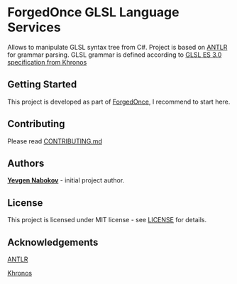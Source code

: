 # ForgedOnce GLSL Language Services
Allows to manipulate GLSL syntax tree from C#.
Project is based on [ANTLR](https://github.com/antlr) for grammar parsing.
GLSL grammar is defined according to [GLSL ES 3.0 specification from Khronos](https://www.khronos.org/registry/OpenGL/specs/es/3.0/GLSL_ES_Specification_3.00.pdf)
## Getting Started
This project is developed as part of [ForgedOnce](https://github.com/YevgenNabokov/ForgedOnce/blob/master/README.md), I recommend to start here.
## Contributing
Please read [CONTRIBUTING.md](CONTRIBUTING.md)
## Authors
**[Yevgen Nabokov](https://github.com/YevgenNabokov)** - initial project author.
## License
This project is licensed under MIT license - see [LICENSE](LICENSE) for details.
## Acknowledgements
[ANTLR](https://github.com/antlr)

[Khronos](https://www.khronos.org/)
